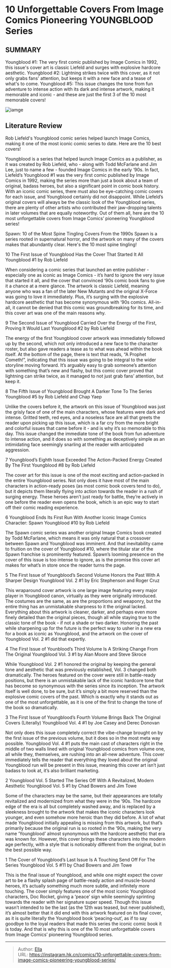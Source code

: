 # 10 Unforgettable Covers From Image Comics Pioneering YOUNGBLOOD Series


## SUMMARY 


 Youngblood #1: The very first comic published by Image Comics in 1992, this issue&#39;s cover art is classic Liefeld and surges with explosive hardcore aesthetic. 
 Youngblood #2: Lightning strikes twice with this cover, as it not only grabs fans&#39; attention, but keeps it with a new face and a tease of what&#39;s to come. 
 Youngblood #5: This issue changes the tone from fun adventure to intense action with its dark and intense artwork, making it memorable and iconic - and these are just the first 3 of the 10 most memorable covers! 

![iamge](https://static1.srcdn.com/wordpress/wp-content/uploads/2024/01/10-youngblood-covers.jpg)

## Literature Review

Rob Liefeld&#39;s Youngblood comic series helped launch Image Comics, making it one of the most iconic comic series to date. Here are the 10 best covers! 




Youngblood is a series that helped launch Image Comics as a publisher, as it was created by Rob Liefeld, who - along with Todd McFarlane and Jim Lee, just to name a few - founded Image Comics in the early ‘90s. In fact, Liefeld’s Youngblood #1 was the very first comic published by Image Comics in 1992, making the series more than just a book about a team of original, badass heroes, but also a significant point in comic book history.
With an iconic comic series, there must also be eye-catching comic covers for each issue, and Youngblood certainly did not disappoint. While Liefeld’s original covers will always be the classic look of the Youngblood series, there are plenty of other artists who contributed their jaw-dropping talents in later volumes that are equally noteworthy. Out of them all, here are the 10 most unforgettable covers from Image Comics’ pioneering Youngblood series!
            
 
 Spawn: 10 of the Most Spine Tingling Covers From the 1990s 
Spawn is a series rooted in supernatural horror, and the artwork on many of the covers makes that abundantly clear. Here&#39;s the 10 most spine tingling!












 








 10  The First Issue of Youngblood Has the Cover That Started It All 
Youngblood #1 by Rob Liefeld
        

When considering a comic series that launched an entire publisher - especially one as iconic as Image Comics - it’s hard to ignore the very issue that started it all, and the cover that convinced ‘90s comic book fans to give it a chance at a mere glance. The artwork is classic Liefeld, meaning anyone who was a fan of the later New Mutants and the original X-Force was going to love it immediately. Plus, it’s surging with the explosive hardcore aesthetic that has become synonymous with ‘90s comics.
All-in-all, it cannot be denied that this comic was groundbreaking for its time, and this cover art was one of the main reasons why.





 9  The Second Issue of Youngblood Carried Over the Energy of the First, Proving It Would Last 
Youngblood #2 by Rob Liefeld
        

The energy of the first Youngblood cover artwork was immediately followed up by the second, which not only introduced a new face to the character roster, but also gave readers a tease as to what was ahead within the book itself. At the bottom of the page, there is text that reads, “A Prophet Cometh!”, indicating that this issue was going to be integral to the wider storyline moving forward.
It’s arguably easy to grab someone’s attention with something that’s new and flashy, but this comic cover proved that lightning can strike twice, as it managed to not just grab fans’ attention, but keep it.





 8  The Fifth Issue of Youngblood Brought A Darker Tone To The Series 
Youngblood #5 by Rob Liefeld and Chap Yaep
        

Unlike the covers before it, the artwork on this issue of Youngblood was just the grisly face of one of the main characters, whose features were dark and intense. Gritted teeth, red eyes, and a noseless face are all that greets the reader upon picking up this issue, which is a far cry from the more bright and colorful issues that came before it - and is why it’s so memorable to this day.
This issue changed the immediate tone of the book from fun adventure to intense action, and it does so with something as deceptively simple as an intimidating face seemingly snarling at the reader with anticipated aggression.





 7  Youngblood’s Eighth Issue Exceeded The Action-Packed Energy Created By The First 
Youngblood #8 by Rob Liefeld
        

The cover art for this issue is one of the most exciting and action-packed in the entire Youngblood series. Not only does it have most of the main characters in action-ready poses (as most comic book covers tend to do), but it depicts them literally flying into action towards the reader in a rush of surging energy.
These heroes aren’t just ready for battle, they’re actively in one before the reader even opens the book, which is an epic way to start off their comic reading experience.





 6  Youngblood Ends Its First Run With Another Iconic Image Comics Character: Spawn 
Youngblood #10 by Rob Liefeld
        

The Spawn comic series was another original Image Comics book created by Todd McFarlane, which means it was only natural that a crossover between Spawn and Youngblood was imminent. And that inevitability came to fruition on the cover of Youngblood #10, where the titular star of the Spawn franchise is prominently featured.
Spawn’s looming presence on the cover of this issue is too intense to ignore, as is the promise this cover art makes for what’s in store once the reader turns the page.





 5  The First Issue of Youngblood’s Second Volume Honors the Past With A Sharper Design 
Youngblood Vol. 2 #1 by Eric Stephenson and Roger Cruz
        

This wraparound cover artwork is one large image featuring every major player in Youngblood canon, virtually as they were originally introduced. The costumes are the same, as are the proportions and weaponry, but the entire thing has an unmistakable sharpness to it the original lacked. Everything about this artwork is cleaner, darker, and perhaps even more finely detailed than the original pieces, though all while staying true to the classic tone of the book - if not a shade or two darker.
Honoring the past while sharpening up for the future is the perfect way to usher in a new era for a book as iconic as Youngblood, and the artwork on the cover of Youngblood Vol. 2 #1 did that expertly.





 4  The First Issue of Younblood’s Third Volume Is A Striking Change From The Original 
Youngblood Vol. 3 #1 by Alan Moore and Steve Skroce
        

While Youngblood Vol. 2 #1 honored the original by keeping the general tone and aesthetic that was previously established, Vol. 3 changed both dramatically. The heroes featured on the cover were still in battle-ready positions, but there is an unmistakable lack of the iconic hardcore tone that has become so synonymous with the series since its inception.
The artwork itself is well done, to be sure, but it’s simply a bit more reserved than the explosive comic covers of the past. Which is exactly why it stands out as one of the most unforgettable, as it is one of the first to change the tone of the book so dramatically.





 3  The First Issue of Youngblood’s Fourth Volume Brings Back The Original Covers (Literally) 
Youngblood Vol. 4 #1 by Joe Casey and Derec Donovan
        

Not only does this issue completely correct the vibe-change brought on by the first issue of the previous volume, but it does so in the most meta way possible. Youngblood Vol. 4 #1 puts the main cast of characters right in the middle of two walls lined with original Youngblood comics from volume one, all while they, themselves, are rushing into an all-new adventure.
This cover immediately tells the reader that everything they loved about the original Youngblood run will be present in this issue, meaning this cover art isn’t just badass to look at, it’s also brilliant marketing.





 2  Youngblood Vol. 5 Started The Series Off With A Revitalized, Modern Aesthetic 
Youngblood Vol. 5 #1 by Chad Bowers and Jim Towe
        

Some of the characters may be the same, but their appearances are totally revitalized and modernized from what they were in the ‘90s. The hardcore edge of the era is all but completely washed away, and is replaced by a sleekness brought to the artwork that makes the iconic characters look younger, and even somehow more heroic than they did before.
A lot of what made Youngblood initially appealing is missing from this artwork, but that’s primarily because the original run is so rooted in the ‘90s, making the very name ‘Youngblood’ almost synonymous with the hardcore aesthetic that era was known for. However, this cover brings these characters into the modern age perfectly, with a style that is noticeably different from the original, but in the best possible way.





 1  The Cover of Youngblood’s Last Issue Is A Touching Send Off For The Series 
Youngblood Vol. 5 #11 by Chad Bowers and Jim Towe
        

This is the final issue of Youngblood, and while one might expect the cover art to be a flashy splash page of battle-ready action and muscle-bound heroes, it’s actually something much more subtle, and infinitely more touching. The cover simply features one of the most iconic Youngblood characters, Doc Rocket, giving a ‘peace’ sign while seemingly sprinting towards the reader with her signature super speed.
Though this issue wasn’t intended to be the last (as the 12th was teased, but never published), it’s almost better that it did end with this artwork featured on its final cover, as it is quite literally the Youngblood book ‘peacing-out’, as if to say goodbye to the loyal readers that made this series the iconic comic book it is today. And that is why this is one of the 10 most unforgettable covers from Image Comics’ pioneering Youngblood series.


---

> Author: [Ella](https://instagram.hk.cn/)  
> URL: https://instagram.hk.cn/comics/10-unforgettable-covers-from-image-comics-pioneering-youngblood-series/  

